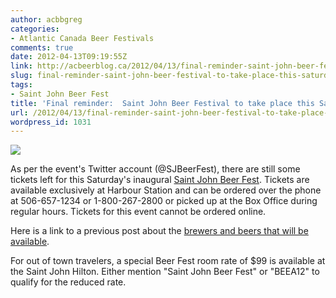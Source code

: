 ```yaml
---
author: acbbgreg
categories:
- Atlantic Canada Beer Festivals
comments: true
date: 2012-04-13T09:19:55Z
link: http://acbeerblog.ca/2012/04/13/final-reminder-saint-john-beer-festival-to-take-place-this-saturday/
slug: final-reminder-saint-john-beer-festival-to-take-place-this-saturday
tags:
- Saint John Beer Fest
title: 'Final reminder:  Saint John Beer Festival to take place this Saturday'
url: /2012/04/13/final-reminder-saint-john-beer-festival-to-take-place-this-saturday/
wordpress_id: 1031
---
```


[![](http://acbeerblog.ca/wp-content/uploads/2012/04/stj-beer-fest.jpg)](http://acbeerblog.ca/wp-content/uploads/2012/04/stj-beer-fest.jpg)

As per the event's Twitter account (@SJBeerFest), there are still some tickets left for this Saturday's inaugural [Saint John Beer Fest](http://www.saintjohnalehouse.com/beerfest). Tickets are available exclusively at Harbour Station and can be ordered over the phone at 506-657-1234 or 1-800-267-2800 or picked up at the Box Office during regular hours.  Tickets for this event cannot be ordered online.

Here is a link to a previous post about the [brewers and beers that will be available](http://atlanticcanadabeerblog.wordpress.com/2012/03/29/full-beer-list-for-saint-john-beer-fest-now-available/).

For out of town travelers, a special Beer Fest room rate of $99 is available at the Saint John Hilton.  Either mention "Saint John Beer Fest" or "BEEA12" to qualify for the reduced rate.
